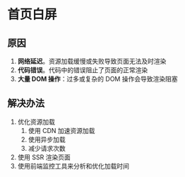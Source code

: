 # 首页白屏

## 原因

1. **网络延迟**。资源加载缓慢或失败导致页面无法及时渲染
2. **代码错误**。代码中的错误阻止了页面的正常渲染
3. **大量 DOM 操作**：过多或复杂的 DOM 操作会导致渲染阻塞

## 解决办法

1. 优化资源加载
   1. 使用 CDN 加速资源加载
   2. 使用异步加载
   3. 减少请求次数
2. 使用 SSR 渲染页面
3. 使用前端监控工具来分析和优化加载时间

